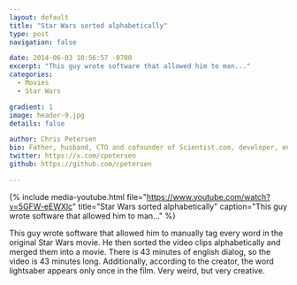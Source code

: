 ```yaml
---
layout: default
title: "Star Wars sorted alphabetically"
type: post
navigation: false

date: 2014-06-03 10:56:57 -0700
excerpt: "This guy wrote software that allowed him to man..."
categories:
  - Movies
  - Star Wars

gradient: 1
image: header-9.jpg
details: false

author: Chris Petersen
bio: Father, husband, CTO and cofounder of Scientist.com, developer, entrepreneur and technologist.
twitter: https://x.com/cpetersen
github: https://github.com/cpetersen

---
```


{% include media-youtube.html file="https://www.youtube.com/watch?v=5GFW-eEWXlc" title="Star Wars sorted alphabetically" caption="This guy wrote software that allowed him to man..." %}

This guy wrote software that allowed him to manually tag every word in the original Star Wars movie. He then sorted the video clips alphabetically and merged them into a movie. There is 43 minutes of english dialog, so the video is 43 minutes long. Additionally, according to the creator, the word lightsaber appears only once in the film. Very weird, but very creative.
